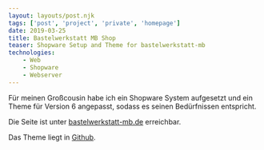 ```yaml
---
layout: layouts/post.njk
tags: ['post', 'project', 'private', 'homepage']
date: 2019-03-25
title: Bastelwerkstatt MB Shop
teaser: Shopware Setup and Theme for bastelwerkstatt-mb
technologies:
    - Web
    - Shopware
    - Webserver
---
```


Für meinen Großcousin habe ich ein Shopware System aufgesetzt und ein Theme für Version 6 angepasst, sodass es seinen Bedürfnissen entspricht.

Die Seite ist unter <a href="https://www.bastelwerkstatt-mb.de/" target="_blank">bastelwerkstatt-mb.de</a> erreichbar.

Das Theme liegt in <a href="https://github.com/philippone/Bastelwerkstatt" target="_blank">Github</a>.